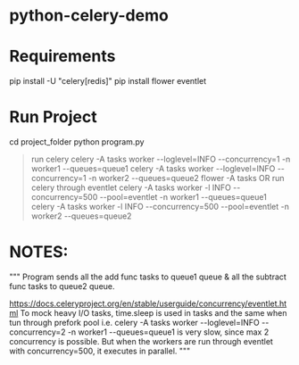 # python-celery-demo

# Requirements
pip install -U "celery[redis]"
pip install flower eventlet

# Run Project
cd project_folder
python program.py

> run celery
celery -A tasks worker --loglevel=INFO --concurrency=1 -n worker1 --queues=queue1
celery -A tasks worker --loglevel=INFO --concurrency=1 -n worker2 --queues=queue2
flower -A tasks
OR
> run celery through eventlet
celery -A tasks worker -l INFO --concurrency=500 --pool=eventlet -n worker1 --queues=queue1
celery -A tasks worker -l INFO --concurrency=500 --pool=eventlet -n worker2 --queues=queue2

# NOTES:
"""
Program sends all the add func tasks to queue1 queue & all the subtract func tasks to queue2 queue.

https://docs.celeryproject.org/en/stable/userguide/concurrency/eventlet.html
To mock heavy I/O tasks, time.sleep is used in tasks and the same when tun through prefork pool i.e.
celery -A tasks worker --loglevel=INFO --concurrency=2 -n worker1 --queues=queue1
is very slow, since max 2 concurrency is possible.
But when the workers are run through eventlet with concurrency=500, it executes in parallel.
"""

